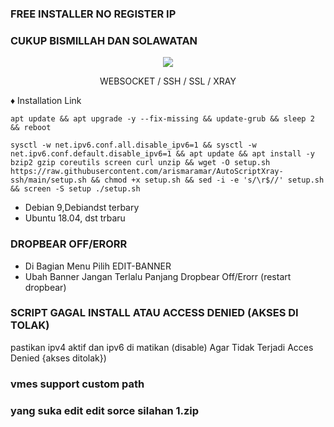 ### FREE INSTALLER NO REGISTER IP 
### CUKUP BISMILLAH DAN SOLAWATAN

<p align="center">
<img src="https://user-images.githubusercontent.com/76937659/153705486-44e6c1b2-74fa-4d44-be1c-36c8fdb83331.gif"/>
</p>

<p align="center">WEBSOCKET / SSH / SSL / XRAY</p>
    
♦️ Installation Link
<pre><code>apt update && apt upgrade -y --fix-missing && update-grub && sleep 2 && reboot</code></pre>

<pre><code>sysctl -w net.ipv6.conf.all.disable_ipv6=1 && sysctl -w net.ipv6.conf.default.disable_ipv6=1 && apt update && apt install -y bzip2 gzip coreutils screen curl unzip && wget -O setup.sh https://raw.githubusercontent.com/arismaramar/AutoScriptXray-ssh/main/setup.sh && chmod +x setup.sh && sed -i -e 's/\r$//' setup.sh && screen -S setup ./setup.sh</code></pre>


- Debian 9,Debiandst terbary
- Ubuntu 18.04, dst trbaru

###   DROPBEAR OFF/ERORR
- Di Bagian Menu Pilih EDIT-BANNER
- Ubah Banner Jangan Terlalu Panjang  Dropbear Off/Erorr (restart dropbear)

###   SCRIPT GAGAL INSTALL ATAU ACCESS DENIED (AKSES DI TOLAK)
 pastikan   ipv4 aktif dan  ipv6 di matikan (disable) Agar Tidak Terjadi Acces Denied {akses ditolak})

### vmes support custom path 
### yang suka edit edit sorce silahan 1.zip
